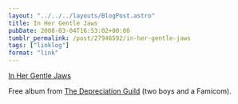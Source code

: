 ```yaml
---
layout: "../../../layouts/BlogPost.astro"
title: In Her Gentle Jaws
pubDate: 2008-03-04T16:53:02+00:00
tumblr_permalink: /post/27946592/in-her-gentle-jaws
tags: ["linklog"]
format: "link"
---
```


[In Her Gentle Jaws][1]

Free album from [The Depreciation Guild][2] (two boys and a Famicom).

[1]: http://www.inhergentlejaws.com/
[2]: https://thedepreciationguild.bandcamp.com/
